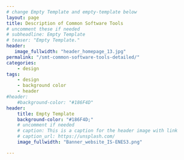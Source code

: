 ```yaml
---
# change Empty Template and empty-template below
layout: page
title: Description of Common Software Tools
# uncomment these if needed
# subheadline: Empty Template
# teaser: "Empty Template."
header:
   image_fullwidth: "header_homepage_13.jpg"
permalink: "/smt-common-software-tools-detailed/"
categories:
    - design
tags:
    - design
    - background color
    - header
#header:
    #background-color: "#186F4D"
header:
    title: Empty Template
    background-color: "#186F4D;"
    # uncomment if needed
    # caption: This is a caption for the header image with link
    # caption_url: https://unsplash.com/
    image_fullwidth: "Banner_website_IS-ENES3.png"

---
```


